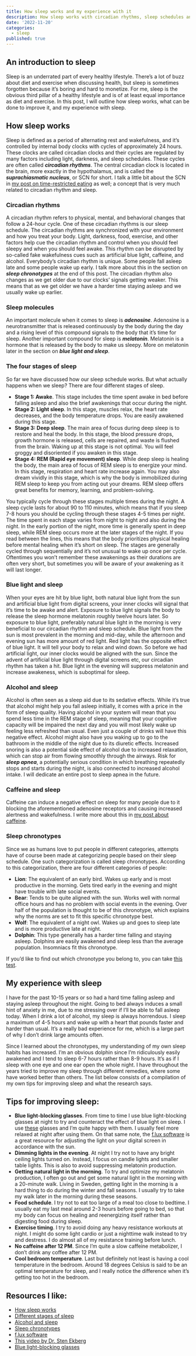 ```yaml
---
title: How sleep works and my experience with it
description: How sleep works with circadian rhythms, sleep schedules and sleep stages
date: '2022-11-20'
categories:
  - sleep
published: true
---
```


## An introduction to sleep

Sleep is an underrated part of every healthy lifestyle. There’s a lot of buzz about diet and exercise when discussing health, but sleep is sometimes forgotten because it’s boring and hard to monetize. For me, sleep is the obvious third pillar of a healthy lifestyle and is of at least equal importance as diet and exercise. In this post, I will outline how sleep works, what can be done to improve it, and my experience with sleep.

## How sleep works

Sleep is defined as a period of alternating rest and wakefulness, and it’s controlled by internal body clocks with cycles of approximately 24 hours. These clocks are called circadian clocks and their cycles are regulated by many factors including light, darkness, and sleep schedules. These cycles are often called **_circadian rhythms_**. The central circadian clock is located in the brain, more exactly in the hypothalamus, and is called the **_suprachiasmatic nucleus_**, or SCN for short. I talk a little bit about the SCN in [my post on time-restricted eating](/time-restricted-eating) as well; a concept that is very much related to circadian rhythm and sleep.

### Circadian rhythms

A circadian rhythm refers to physical, mental, and behavioral changes that follow a 24-hour cycle. One of these circadian rhythms is our sleep schedule. The circadian rhythms are synchronized with your environment and how you treat your body. Light, darkness, food, exercise, and other factors help cue the circadian rhythm and control when you should feel sleepy and when you should feel awake. This rhythm can be disrupted by so-called fake wakefulness cues such as artificial blue light, caffeine, and alcohol. Everybody’s circadian rhythm is unique. Some people fall asleep late and some people wake up early. I talk more about this in the section on **_sleep chronotypes_** at the end of this post. The circadian rhythm also changes as we get older due to our clocks’ signals getting weaker. This means that as we get older we have a harder time staying asleep and we usually wake up earlier.

### Sleep molecules

An important molecule when it comes to sleep is **_adenosine_**. Adenosine is a neurotransmitter that is released continuously by the body during the day and a rising level of this compound signals to the body that it’s time for sleep. Another important compound for sleep is **_melatonin_**. Melatonin is a hormone that is released by the body to make us sleepy. More on melatonin later in the section on **_blue light and sleep_**.

### The four stages of sleep

So far we have discussed how our sleep schedule works. But what actually happens when we sleep? There are four different stages of sleep.

- **Stage 1: Awake**. This stage includes the time spent awake in bed before falling asleep and also the brief awakenings that occur during the night.
- **Stage 2: Light sleep**. In this stage, muscles relax, the heart rate decreases, and the body temperature drops. You are easily awakened during this stage.
- **Stage 3: Deep sleep**. The main area of focus during deep sleep is to restore and heal the body. In this stage, the blood pressure drops, growth hormone is released, cells are repaired, and waste is flushed from the brain. Waking up at this stage is not optimal. You will feel groggy and disoriented if you awaken in this stage.
- **Stage 4: REM (Rapid eye movement) sleep**. While deep sleep is healing the body, the main area of focus of REM sleep is to energize your mind. In this stage, respiration and heart rate increase again. You may also dream vividly in this stage, which is why the body is immobilized during REM sleep to keep you from acting out your dreams. REM sleep offers great benefits for memory, learning, and problem-solving.

You typically cycle through these stages multiple times during the night. A sleep cycle lasts for about 90 to 110 minutes, which means that if you sleep 7-8 hours you should be cycling through these stages 4-5 times per night. The time spent in each stage varies from night to night and also during the night. In the early portion of the night, more time is generally spent in deep sleep, while REM sleep occurs more at the later stages of the night. If you read between the lines, this means that the body prioritizes physical healing before mental healing when it’s short on sleep. The stages are generally cycled through sequentially and it’s not unusual to wake up once per cycle. Oftentimes you won’t remember these awakenings as their durations are often very short, but sometimes you will be aware of your awakening as it will last longer.

### Blue light and sleep

When your eyes are hit by blue light, both natural blue light from the sun and artificial blue light from digital screens, your inner clocks will signal that it’s time to be awake and alert. Exposure to blue light signals the body to release the sleep hormone melatonin roughly twelve hours later. So exposure to blue light, preferably natural blue light in the morning is very beneficial to our circadian rhythm and sleep schedule. Blue light from the sun is most prevalent in the morning and mid-day, while the afternoon and evening sun has more amount of red light. Red light has the opposite effect of blue light. It will tell your body to relax and wind down. So before we had artificial light, our inner clocks would be aligned with the sun. Since the advent of artificial blue light through digital screens etc, our circadian rhythm has taken a hit. Blue light in the evening will suppress melatonin and increase awakeness, which is suboptimal for sleep.

### Alcohol and sleep

Alcohol is often seen as a sleep aid due to its sedative effects. While it’s true that alcohol might help you fall asleep initially, it comes with a price in the form of sleep quality. Having alcohol in your system will mean that you spend less time in the REM stage of sleep, meaning that your cognitive capacity will be impaired the next day and you will most likely wake up feeling less refreshed than usual. Even just a couple of drinks will have this negative effect. Alcohol might also have you waking up to go to the bathroom in the middle of the night due to its diuretic effects. Increased snoring is also a potential side effect of alcohol due to increased relaxation, which can stop air from flowing smoothly through the airways. Risk for **_sleep apnea_**, a potentially serious condition in which breathing repeatedly stops and starts during the night, is also connected to increased alcohol intake. I will dedicate an entire post to sleep apnea in the future.

### Caffeine and sleep

Caffeine can induce a negative effect on sleep for many people due to it blocking the aforementioned adenosine receptors and causing increased alertness and wakefulness. I write more about this in [my post about caffeine](/i-quit-caffeine).

### Sleep chronotypes

Since we as humans love to put people in different categories, attempts have of course been made at categorizing people based on their sleep schedule. One such categorization is called sleep chronotypes. According to this categorization, there are four different categories of people:

- **Lion**: The equivalent of an early bird. Wakes up early and is most productive in the morning. Gets tired early in the evening and might have trouble with late social events.
- **Bear**: Tends to be quite aligned with the sun. Works well with normal office hours and has no problem with social events in the evening. Over half of the population is thought to be of this chronotype, which explains why the norms are set to fit this specific chronotype best.
- **Wolf**: The equivalent of a night owl. Wakes up and goes to sleep late and is more productive late at night.
- **Dolphin**: This type generally has a harder time falling and staying asleep. Dolphins are easily awakened and sleep less than the average population. Insomniacs fit this chronotype.

If you’d like to find out which chronotype you belong to, you can take [this test](https://thesleepdoctor.com/sleep-quizzes/chronotype-quiz/).

## My experience with sleep

I have for the past 10-15 years or so had a hard time falling asleep and staying asleep throughout the night. Going to bed always induces a small hint of anxiety in me, due to me stressing over if I’ll be able to fall asleep today. When I drink a lot of alcohol, my sleep is always horrendous. I sleep a maximum of 4-5 hours and wake up with a heart that pounds faster and harder than usual. It’s a really bad experience for me, which is a large part of why I don’t drink large amounts often.

Since I learned about the chronotypes, my understanding of my own sleep habits has increased. I’m an obvious dolphin since I’m ridiculously easily awakened and I tend to sleep 6-7 hours rather than 8-9 hours. It’s as if I sleep with one eye and one ear open the whole night. I have throughout the years tried to improve my sleep through different remedies, where some have worked better than others. The list below consists of a compilation of my own tips for improving sleep and what the research says.

## Tips for improving sleep:

- **Blue light-blocking glasses**. From time to time I use blue light-blocking glasses at night to try and counteract the effect of blue light on sleep. I use [these](https://biohackingcollective.se/en/products/blaljusblockerande-glasogon) glasses and I’m quite happy with them. I usually feel more relaxed at night after using them. On that same note, the [f.lux software](https://justgetflux.com/) is a great resource for adjusting the light on your digital screen in accordance with the sun.
- **Dimming lights in the evening**. At night I try not to have any bright ceiling lights turned on. Instead, I focus on candle lights and smaller table lights. This is also to avoid suppressing melatonin production.
- **Getting natural light in the morning**. To try and optimize my melatonin production, I often go out and get some natural light in the morning with a 20-minute walk. Living in Sweden, getting light in the morning is a hard thing to do during the winter and fall seasons. I usually try to take my walk later in the morning during these seasons.
- **Food schedule**. I try not to eat too large of a meal too close to bedtime. I usually eat my last meal around 2-3 hours before going to bed, so that my body can focus on healing and reenergizing itself rather than digesting food during sleep.
- **Exercise timing**. I try to avoid doing any heavy resistance workouts at night. I might do some light cardio or just a nighttime walk instead to try and destress. I do almost all of my resistance training before lunch.
- **No caffeine after 12 PM**. Since I’m quite a slow caffeine metabolizer, I don’t drink any coffee after 12 PM.
- **Cool bedroom temperature**. Last but definitely not least is having a cool temperature in the bedroom. Around 18 degrees Celsius is said to be an optimal temperature for sleep, and I really notice the difference when it’s getting too hot in the bedroom.

## Resources I like:

- [How sleep works](https://www.nhlbi.nih.gov/health/sleep)
- [Different stages of sleep](https://ouraring.com/blog/sleep-stages/)
- [Alcohol and sleep](https://www.drinkaware.co.uk/facts/health-effects-of-alcohol/effects-on-the-body/alcohol-and-sleep)
- [Sleep chronotypes](https://www.sleepfoundation.org/how-sleep-works/chronotypes)
- [f.lux software](https://justgetflux.com/)
- [This video by Dr. Sten Ekberg](https://www.youtube.com/watch?v=CBRu9HibeNM)
- [Blue light-blocking glasses](https://biohackingcollective.se/en/products/blaljusblockerande-glasogon)
